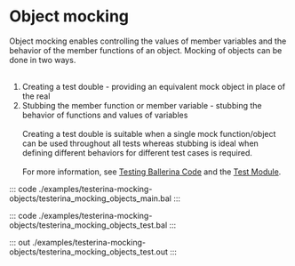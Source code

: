 # Object mocking

Object mocking enables controlling the values of member variables and the behavior of
the member functions of an object. Mocking of objects can be done in two ways. <br/><br/>
1. Creating a test double - providing an equivalent mock object in place of the real<br/>
2. Stubbing the member function or member variable - stubbing the behavior of functions
and values of variables<br/><br/>
Creating a test double is suitable when a single mock function/object can be used
throughout all tests whereas stubbing is ideal when defining different behaviors for
different test cases is required.<br/><br/>
For more information, see [Testing Ballerina Code](https://ballerina.io/learn/testing-ballerina-code/testing-quick-start/)
and the [Test Module](https://docs.central.ballerina.io/ballerina/test/latest/).

::: code ./examples/testerina-mocking-objects/testerina_mocking_objects_main.bal :::

::: code ./examples/testerina-mocking-objects/testerina_mocking_objects_test.bal :::

::: out ./examples/testerina-mocking-objects/testerina_mocking_objects_test.out :::